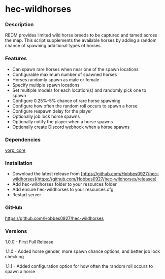 # hec-wildhorses

### **Description**

REDM provides limited wild horse breeds to be captured and tamed across the map.  This script supplements the available horses by adding a random chance of spawning additional types of horses.


### **Features**

- Can spawn rare horses when near one of the spawn locations
- Configurable maximum number of spawned horses
- Horses randomly spawn as male or female
- Specify multiple spawn locations
- Set multiple models for each location(s) and randomly pick one to spawn
- Configure 0.25%-5% chance of rare horse spawning
- Configure how often the random roll occurs to spawn a horse
- Configure respawn delay for the player
- Optionally job lock horse spawns
- Optionally notify the player when a horse spawns
- Optionally create Discord webhook when a horse spawns


### **Dependencies**

[vorp_core](https://github.com/VORPCORE/vorp-core-lua)


### **Installation**

- Download the latest release from [https://github.com/Hobbes0927/hec-wildhorses](https://github.com/Hobbes0927/hec-wildhorses/releases)
- Add hec-wildhorses folder to your resources folder
- Add ensure hec-wildhorses to your resources.cfg
- Restart server


### **GitHub**
https://github.com/Hobbes0927/hec-wildhorses

### **Versions**

1.0.0 - First Full Release

1.1.0 - Added horse gender, more spawn chance options, and better job lock checking

1.1.1 - Added configuration option for how often the random roll occurs to spawn a horse
